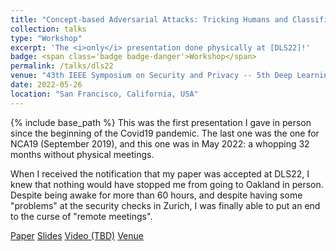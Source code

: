 ```yaml
---
title: "Concept-based Adversarial Attacks: Tricking Humans and Classifiers Alike"
collection: talks
type: "Workshop"
excerpt: 'The <i>only</i> presentation done physically at [DLS22]!'
badge: <span class='badge badge-danger'>Workshop</span>
permalink: /talks/dls22
venue: "43th IEEE Symposium on Security and Privacy -- 5th Deep Learning Security Workshop"
date: 2022-05-26
location: "San Francisco, California, USA"
---
```

{% include base_path %}
This was the first presentation I gave in person since the beginning of the Covid19 pandemic. The last one was the one for NCA19 (September 2019), and this one was in May 2022: a whopping 32 months without physical meetings.

When I received the notification that my paper was accepted at DLS22, I knew that nothing would have stopped me from going to Oakland in person. Despite being awake for more than 60 hours, and despite having some "problems" at the security checks in Zurich, I was finally able to put an end to the curse of "remote meetings". 

<a class="btn btn-outline-primary my-1 mr-1 btn-sm" href="{{ base_path }}/publications/dls22" target="_blank" rel="noopener">Paper</a> 
<a class="btn btn-outline-primary my-1 mr-1 btn-sm" href="{{ base_path }}/files/papers/dls22/dls22_slides.pdf" target="_blank" rel="noopener">Slides</a> 
<a class="btn btn-outline-primary my-1 mr-1 btn-sm" href="#" target="_blank" rel="noopener">Video (TBD)</a> 
<a class="btn btn-outline-primary my-1 mr-1 btn-sm" href="https://dls2022.ieee-security.org/" target="_blank" rel="noopener">Venue</a>
